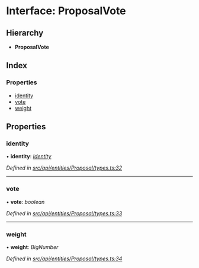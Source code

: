 # Interface: ProposalVote

## Hierarchy

* **ProposalVote**

## Index

### Properties

* [identity](proposalvote.md#identity)
* [vote](proposalvote.md#vote)
* [weight](proposalvote.md#weight)

## Properties

###  identity

• **identity**: *[Identity](../classes/identity.md)*

*Defined in [src/api/entities/Proposal/types.ts:32](https://github.com/PolymathNetwork/polymesh-sdk/blob/4b9adaf/src/api/entities/Proposal/types.ts#L32)*

___

###  vote

• **vote**: *boolean*

*Defined in [src/api/entities/Proposal/types.ts:33](https://github.com/PolymathNetwork/polymesh-sdk/blob/4b9adaf/src/api/entities/Proposal/types.ts#L33)*

___

###  weight

• **weight**: *BigNumber*

*Defined in [src/api/entities/Proposal/types.ts:34](https://github.com/PolymathNetwork/polymesh-sdk/blob/4b9adaf/src/api/entities/Proposal/types.ts#L34)*
